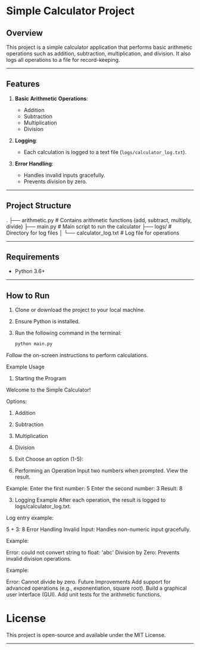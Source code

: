 # Simple Calculator Project

## Overview
This project is a simple calculator application that performs basic arithmetic operations such as addition, subtraction, multiplication, and division. It also logs all operations to a file for record-keeping.

---

## Features
1. **Basic Arithmetic Operations**:
   - Addition
   - Subtraction
   - Multiplication
   - Division

2. **Logging**:
   - Each calculation is logged to a text file (`logs/calculator_log.txt`).

3. **Error Handling**:
   - Handles invalid inputs gracefully.
   - Prevents division by zero.

---

## Project Structure
. ├── arithmetic.py # Contains arithmetic functions (add, subtract, multiply, divide) ├── main.py # Main script to run the calculator ├── logs/ # Directory for log files │ └── calculator_log.txt # Log file for operations


---

## Requirements
- Python 3.6+

---

## How to Run
1. Clone or download the project to your local machine.
2. Ensure Python is installed.
3. Run the following command in the terminal:

   ```bash
   python main.py
Follow the on-screen instructions to perform calculations.

Example Usage
1. Starting the Program

Welcome to the Simple Calculator!

Options:
1. Addition
2. Subtraction
3. Multiplication
4. Division
5. Exit
Choose an option (1-5):

2. Performing an Operation
Input two numbers when prompted.
View the result.

Example:
Enter the first number: 5
Enter the second number: 3
Result: 8

3. Logging Example
After each operation, the result is logged to logs/calculator_log.txt.

Log entry example:

5 + 3: 8
Error Handling
Invalid Input: Handles non-numeric input gracefully.

Example:

Error: could not convert string to float: 'abc'
Division by Zero: Prevents invalid division operations.

Example:

Error: Cannot divide by zero.
Future Improvements
Add support for advanced operations (e.g., exponentiation, square root).
Build a graphical user interface (GUI).
Add unit tests for the arithmetic functions.
# License
This project is open-source and available under the MIT License.

---

